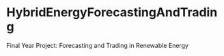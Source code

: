 # HybridEnergyForecastingAndTrading
Final Year Project: Forecasting and Trading in Renewable Energy
